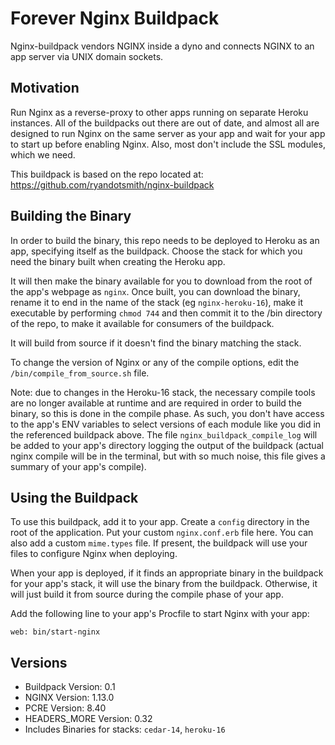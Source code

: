 # Forever Nginx Buildpack

Nginx-buildpack vendors NGINX inside a dyno and connects NGINX to an app server via UNIX domain sockets.

## Motivation


Run Nginx as a reverse-proxy to other apps running on separate Heroku instances.  All of the buildpacks out there
are out of date, and almost all are designed to run Nginx on the same server as your app and wait for your app to
start up before enabling Nginx.  Also, most don't include the SSL modules, which we need.  

This buildpack is based on the repo located at: https://github.com/ryandotsmith/nginx-buildpack 

## Building the Binary

In order to build the binary, this repo needs to be deployed to Heroku as an app, specifying itself as the
buildpack. Choose the stack for which you need the binary built when creating the Heroku app.

It will then make the binary available for you to download from the root of the app's webpage as `nginx`.  Once built, 
you can download the binary, rename it to end in the name of the stack (eg `nginx-heroku-16`), make it executable by
performing `chmod 744` and then commit it to the /bin directory of the repo, to make it available for consumers of
the buildpack.

It will build from source if it doesn't find the binary matching the stack.

To change the version of Nginx or any of the compile options, edit the `/bin/compile_from_source.sh` file.

Note: due to changes in the Heroku-16 stack, the necessary compile tools are no longer available at runtime and are
required in order to build the binary, so this is done in the compile phase.  As such, you don't have access to the
app's ENV variables to select versions of each module like you did in the referenced buildpack above.  The file 
`nginx_buildpack_compile_log` will be added to your app's directory logging the output of the buildpack 
(actual nginx compile will be in the terminal, but with so much noise, this file gives a summary of your app's compile).

## Using the Buildpack

To use this buildpack, add it to your app.  Create a `config` directory in the root of the application.  Put
your custom `nginx.conf.erb` file here.  You can also add a custom `mime.types` file.  If present, the buildpack
will use your files to configure Nginx when deploying.

When your app is deployed, if it finds an appropriate binary in the buildpack for your app's stack, it will use the
binary from the buildpack.  Otherwise, it will just build it from source during the compile phase of your app.

Add the following line to your app's Procfile to start Nginx with your app:
```apple js
web: bin/start-nginx
```

## Versions

* Buildpack Version: 0.1
* NGINX Version: 1.13.0
* PCRE Version: 8.40
* HEADERS_MORE Version: 0.32
* Includes Binaries for stacks: `cedar-14`, `heroku-16`
